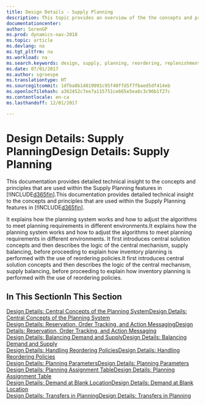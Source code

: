```yaml
---
title: Design Details - Supply Planning
description: This topic provides an overview of the the concepts and principles that are used within the Supply Planning features in [!INCLUDE[d365fin](includes/d365fin_md.md)].
documentationcenter: 
author: SorenGP
ms.prod: dynamics-nav-2018
ms.topic: article
ms.devlang: na
ms.tgt_pltfrm: na
ms.workload: na
ms.search.keywords: design, supply, planning, reordering, replenishment
ms.date: 07/01/2017
ms.author: sgroespe
ms.translationtype: HT
ms.sourcegitcommit: 1dfba8b14019991c95f40ffd5f7fbaed5df414eb
ms.openlocfilehash: a362452c7ee7a115751ce665e5ea6c3c96b1f27c
ms.contentlocale: en-ca
ms.lasthandoff: 12/01/2017

---
```

# <a name="design-details-supply-planning"></a><span data-ttu-id="8d954-103">Design Details: Supply Planning</span><span class="sxs-lookup"><span data-stu-id="8d954-103">Design Details: Supply Planning</span></span>
<span data-ttu-id="8d954-104">This documentation provides detailed technical insight to the concepts and principles that are used within the Supply Planning features in [!INCLUDE[d365fin](includes/d365fin_md.md)].</span><span class="sxs-lookup"><span data-stu-id="8d954-104">This documentation provides detailed technical insight to the concepts and principles that are used within the Supply Planning features in [!INCLUDE[d365fin](includes/d365fin_md.md)].</span></span>  

<span data-ttu-id="8d954-105">It explains how the planning system works and how to adjust the algorithms to meet planning requirements in different environments.</span><span class="sxs-lookup"><span data-stu-id="8d954-105">It explains how the planning system works and how to adjust the algorithms to meet planning requirements in different environments.</span></span> <span data-ttu-id="8d954-106">It first introduces central solution concepts and then describes the logic of the central mechanism, supply balancing, before proceeding to explain how inventory planning is performed with the use of reordering policies.</span><span class="sxs-lookup"><span data-stu-id="8d954-106">It first introduces central solution concepts and then describes the logic of the central mechanism, supply balancing, before proceeding to explain how inventory planning is performed with the use of reordering policies.</span></span>  

## <a name="in-this-section"></a><span data-ttu-id="8d954-107">In This Section</span><span class="sxs-lookup"><span data-stu-id="8d954-107">In This Section</span></span>  
[<span data-ttu-id="8d954-108">Design Details: Central Concepts of the Planning System</span><span class="sxs-lookup"><span data-stu-id="8d954-108">Design Details: Central Concepts of the Planning System</span></span>](design-details-central-concepts-of-the-planning-system.md)  
[<span data-ttu-id="8d954-109">Design Details: Reservation, Order Tracking, and Action Messaging</span><span class="sxs-lookup"><span data-stu-id="8d954-109">Design Details: Reservation, Order Tracking, and Action Messaging</span></span>](design-details-reservation-order-tracking-and-action-messaging.md)  
[<span data-ttu-id="8d954-110">Design Details: Balancing Demand and Supply</span><span class="sxs-lookup"><span data-stu-id="8d954-110">Design Details: Balancing Demand and Supply</span></span>](design-details-balancing-demand-and-supply.md)  
[<span data-ttu-id="8d954-111">Design Details: Handling Reordering Policies</span><span class="sxs-lookup"><span data-stu-id="8d954-111">Design Details: Handling Reordering Policies</span></span>](design-details-handling-reordering-policies.md)  
[<span data-ttu-id="8d954-112">Design Details: Planning Parameters</span><span class="sxs-lookup"><span data-stu-id="8d954-112">Design Details: Planning Parameters</span></span>](design-details-planning-parameters.md)  
[<span data-ttu-id="8d954-113">Design Details: Planning Assignment Table</span><span class="sxs-lookup"><span data-stu-id="8d954-113">Design Details: Planning Assignment Table</span></span>](design-details-planning-assignment-table.md)  
[<span data-ttu-id="8d954-114">Design Details: Demand at Blank Location</span><span class="sxs-lookup"><span data-stu-id="8d954-114">Design Details: Demand at Blank Location</span></span>](design-details-demand-at-blank-location.md)  
[<span data-ttu-id="8d954-115">Design Details: Transfers in Planning</span><span class="sxs-lookup"><span data-stu-id="8d954-115">Design Details: Transfers in Planning</span></span>](design-details-transfers-in-planning.md)

